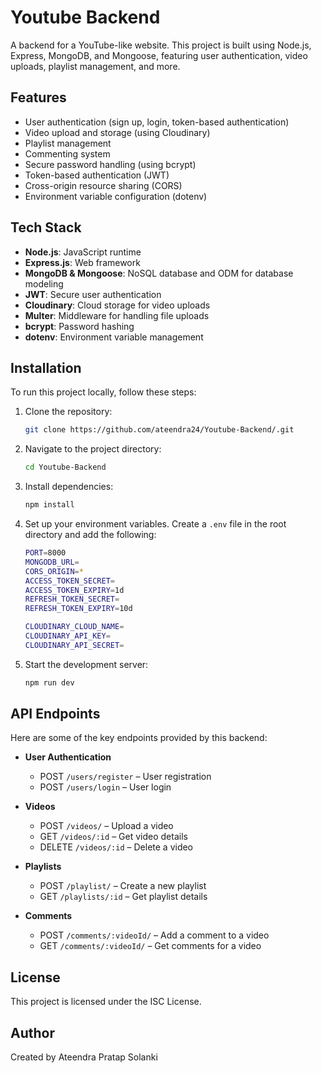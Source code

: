 # Youtube Backend

A backend for a YouTube-like website. This project is built using Node.js, Express, MongoDB, and Mongoose, featuring user authentication, video uploads, playlist management, and more.

## Features

- User authentication (sign up, login, token-based authentication)
- Video upload and storage (using Cloudinary)
- Playlist management
- Commenting system
- Secure password handling (using bcrypt)
- Token-based authentication (JWT)
- Cross-origin resource sharing (CORS)
- Environment variable configuration (dotenv)

## Tech Stack

- **Node.js**: JavaScript runtime
- **Express.js**: Web framework
- **MongoDB & Mongoose**: NoSQL database and ODM for database modeling
- **JWT**: Secure user authentication
- **Cloudinary**: Cloud storage for video uploads
- **Multer**: Middleware for handling file uploads
- **bcrypt**: Password hashing
- **dotenv**: Environment variable management

## Installation

To run this project locally, follow these steps:

1. Clone the repository:

    ```bash
    git clone https://github.com/ateendra24/Youtube-Backend/.git
    ```

2. Navigate to the project directory:

    ```bash
    cd Youtube-Backend
    ```

3. Install dependencies:

    ```bash
    npm install
    ```

4. Set up your environment variables. Create a `.env` file in the root directory and add the following:

    ```bash
    PORT=8000
    MONGODB_URL=
    CORS_ORIGIN=*
    ACCESS_TOKEN_SECRET=
    ACCESS_TOKEN_EXPIRY=1d
    REFRESH_TOKEN_SECRET=
    REFRESH_TOKEN_EXPIRY=10d

    CLOUDINARY_CLOUD_NAME=
    CLOUDINARY_API_KEY=
    CLOUDINARY_API_SECRET=
    ```

5. Start the development server:

    ```bash
    npm run dev
    ```

## API Endpoints

Here are some of the key endpoints provided by this backend:

- **User Authentication**
  - POST `/users/register` – User registration
  - POST `/users/login` – User login

- **Videos**
  - POST `/videos/` – Upload a video
  - GET `/videos/:id` – Get video details
  - DELETE `/videos/:id` – Delete a video

- **Playlists**
  - POST `/playlist/` – Create a new playlist
  - GET `/playlists/:id` – Get playlist details

- **Comments**
  - POST `/comments/:videoId/` – Add a comment to a video
  - GET `/comments/:videoId/` – Get comments for a video

## License

This project is licensed under the ISC License.

## Author

Created by Ateendra Pratap Solanki
